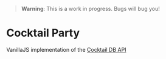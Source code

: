> **Warning**: This is a work in progress. Bugs will bug you!

# Cocktail Party

VanillaJS implementation of the [Cocktail DB API](https://www.thecocktaildb.com/api.php)
